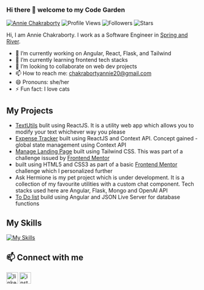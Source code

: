 ### Hi there 👋 welcome to my Code Garden

[![Annie Chakraborty](https://img.shields.io/badge/ANNIE-CHAKRABORTY-<COLOR>.svg)](https://shields.io/) ![Profile Views](https://komarev.com/ghpvc/?username=anniechakraborty&color=blue) ![Followers](https://img.shields.io/github/followers/anniechakraborty) ![Stars](https://img.shields.io/github/stars/anniechakraborty?label=Profile%20Stars&logo=Profile%20stars&logoColor=g) 

Hi, I am Annie Chakraborty. I work as a Software Engineer in [Spring and River](https://springandriver.com/). 

- 🔭 I’m currently working on Angular, React, Flask, and Tailwind
- 🌱 I’m currently learning frontend tech stacks
- 👯 I’m looking to collaborate on web dev projects
- 📫 How to reach me: chakrabortyannie20@gmail.com
- 😄 Pronouns: she/her
- ⚡ Fun fact: I love cats

## My Projects
- [TextUtils](https://github.com/anniechakraborty/textutils) bulit using ReactJS. It is a utility web app which allows you to modify your text whichever way you please 
- [Expense Tracker](https://github.com/anniechakraborty/expense-tracker) built using ReactJS and Context API. Concept gained - global state management using Context API
- [Manage Landing Page](https://github.com/anniechakraborty/manage-landing-page) built using Tailwind CSS. This was part of a challenge issued by [Frontend Mentor](https://www.frontendmentor.io/home)
- [](https://github.com/anniechakraborty/social-links-profile-main) built using HTML5 and CSS3 as part of a basic [Frontend Mentor](https://www.frontendmentor.io/home) challenge which I personalized further
- Ask Hermione is my pet project which is under development. It is a collection of my favourite utilities with a custom chat component. Tech stacks used here are Angular, Flask, Mongo and OpenAI API
- [To Do list](https://github.com/anniechakraborty/angularcrash_todolist) build using Angular and JSON Live Server for database functions

## My Skills

[![My Skills](https://skillicons.dev/icons?i=js,html,css,angular,py,flask,tailwind,react)](https://skillicons.dev)

<!--
## Stats

![](https://github-readme-stats.vercel.app/api?username=anniechakraborty&hide_border=false&include_all_commits=true&count_private=true&theme=dracula&show_icons=true)
![](https://github-readme-streak-stats.herokuapp.com/?user=anniechakraborty&theme=light&hide_border=false)<br/>
![](https://github-readme-stats.vercel.app/api/top-langs/?username=anniechakraborty&&theme=light&hide_border=false&include_all_commits=true&count_private=true&layout=compact)

-->
## 📫 Connect with me

[<img src='https://cdn.jsdelivr.net/npm/simple-icons@3.0.1/icons/linkedin.svg' alt='linkedin' height='30'>](https://www.linkedin.com/in/annie-chakraborty/) 
[<img src='https://cdn.jsdelivr.net/npm/simple-icons@3.0.1/icons/instagram.svg' alt='instagram' height='30'>](https://www.instagram.com/tinybookishreviews/)  
<!--
**anniechakraborty/anniechakraborty** is a ✨ _special_ ✨ repository because its `README.md` (this file) appears on your GitHub profile.
-->
